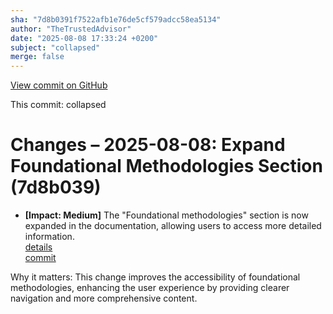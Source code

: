 ```yaml
---
sha: "7d8b0391f7522afb1e76de5cf579adcc58ea5134"
author: "TheTrustedAdvisor"
date: "2025-08-08 17:33:24 +0200"
subject: "collapsed"
merge: false
---
```


[View commit on GitHub](https://github.com/TheTrustedAdvisor/FabricAdoptionFramework/commit/7d8b0391f7522afb1e76de5cf579adcc58ea5134)

This commit: collapsed

# Changes – 2025-08-08: Expand Foundational Methodologies Section (7d8b039)

- **[Impact: Medium]** The "Foundational methodologies" section is now expanded in the documentation, allowing users to access more detailed information.  
   [details](/docs/about/changes/2025-08-08-foundational-methodologies)  
   [commit](https://github.com/TheTrustedAdvisor/FabricAdoptionFramework/commit/7d8b0391f7522afb1e76de5cf579adcc58ea5134)  

Why it matters: This change improves the accessibility of foundational methodologies, enhancing the user experience by providing clearer navigation and more comprehensive content.
